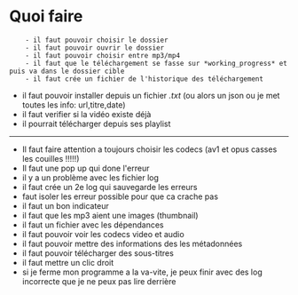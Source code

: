 # Quoi faire

        - il faut pouvoir choisir le dossier
        - il faut pouvoir ouvrir le dossier
        - il faut pouvoir choisir entre mp3/mp4
        - il faut que le téléchargement se fasse sur *working_progress* et puis va dans le dossier cible
        - il faut crée un fichier de l'historique des téléchargement
- il faut pouvoir installer depuis un fichier *.txt* (ou alors un json ou je met toutes les info: url,titre,date)
- il faut verifier si la vidéo existe déjà
- il pourrait télécharger depuis ses playlist

----------------------------

- Il faut faire attention a toujours choisir les codecs (av1 et opus casses les couilles !!!!!)
- Il faut une pop up qui done l'erreur
- il y a un problème avec les fichier log
- il faut crée un 2e log qui sauvegarde les erreurs
- faut isoler les erreur possible pour que ca crache pas
- il faut un bon indicateur
- il faut que les mp3 aient une images (thumbnail)
- il faut un fichier avec les dépendances
- il faut pouvoir voir les codecs video et audio
- il faut pouvoir mettre des informations des les métadonnées
- il faut pouvoir télécharger des sous-titres
- il faut mettre un clic droit
- si je ferme mon programme a la va-vite, je peux finir avec des log incorrecte que je ne peux pas lire derrière